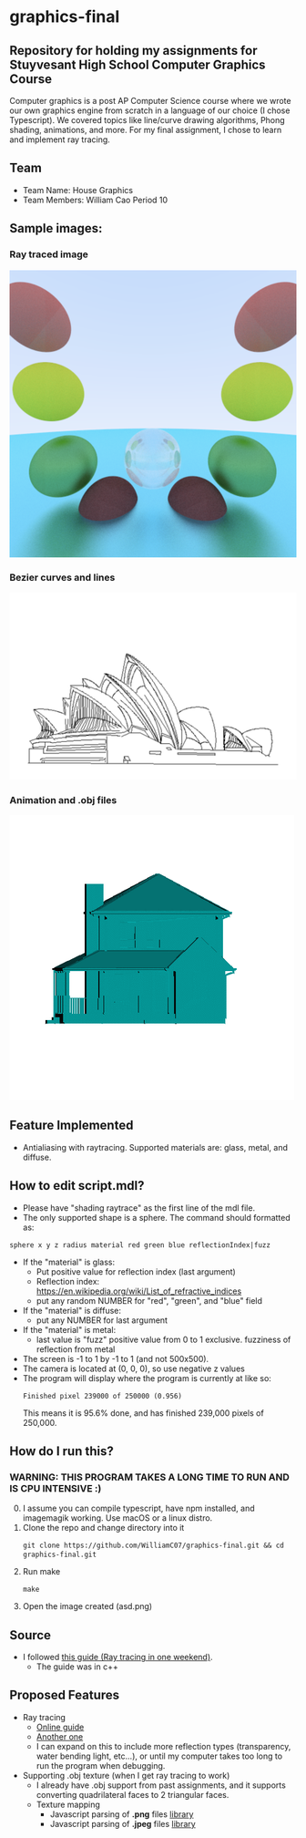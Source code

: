 # graphics-final

## Repository for holding my assignments for Stuyvesant High School Computer Graphics Course
Computer graphics is a post AP Computer Science course where we wrote our own graphics engine from scratch in a language of our choice (I chose Typescript). We covered topics like line/curve drawing algorithms, Phong shading, animations, and more. For my final assignment, I chose to learn and implement ray tracing.

## Team
- Team Name: House Graphics
- Team Members: William Cao Period 10

## Sample images:
### Ray traced image
![Ray traced image](sample/raytrace.png)
### Bezier curves and lines
![Curves and lines of the Sydney Opera House](sample/lined.png)
### Animation and .obj files
![House spinning](sample/spinning_house.gif)

## Feature Implemented
- Antialiasing with raytracing. Supported materials are: glass, metal, and diffuse.

## How to edit script.mdl?
- Please have "shading raytrace" as the first line of the mdl file.
- The only supported shape is a sphere. The command should formatted as:
```
sphere x y z radius material red green blue reflectionIndex|fuzz
```
- If the "material" is glass:
    - Put positive value for reflection index (last argument)
    - Reflection index: https://en.wikipedia.org/wiki/List_of_refractive_indices
    - put any random NUMBER for "red", "green", and "blue" field
- If the "material" is diffuse:
    - put any NUMBER for last argument
- If the "material" is metal:
    - last value is "fuzz" positive value from 0 to 1 exclusive. fuzziness of reflection from metal
- The screen is -1 to 1 by -1 to 1 (and not 500x500).
- The camera is located at (0, 0, 0), so use negative z values
- The program will display where the program is currently at like so:
    ```
    Finished pixel 239000 of 250000 (0.956)
    ```
  This means it is 95.6% done, and has finished 239,000 pixels of 250,000.

## How do I run this?
### WARNING: THIS PROGRAM TAKES A LONG TIME TO RUN AND IS CPU INTENSIVE :)
0. I assume you can compile typescript, have npm installed, and imagemagik working. Use macOS or a linux distro. 
1. Clone the repo and change directory into it
    ```
    git clone https://github.com/WilliamC07/graphics-final.git && cd graphics-final.git
    ```
2. Run make
    ```
    make
    ```
3. Open the image created (asd.png)

## Source
- I followed [this guide (Ray tracing in one weekend)](https://raytracing.github.io/books/RayTracingInOneWeekend.html).
    - The guide was in c++

## Proposed Features
- Ray tracing
    - [Online guide](https://www.scratchapixel.com/lessons/3d-basic-rendering/introduction-to-ray-tracing)
    - [Another one](https://raytracing.github.io/books/RayTracingInOneWeekend.html)
    - I can expand on this to include more reflection types (transparency, water bending light, etc...), or until
    my computer takes too long to run the program when debugging.
- Supporting .obj texture (when I get ray tracing to work)
    - I already have .obj support from past assignments, and it supports converting quadrilateral faces to 2 triangular faces.
    - Texture mapping 
        - Javascript parsing of **.png** files [library](https://www.npmjs.com/package/pngjs)
        - Javascript parsing of **.jpeg** files [library](https://www.npmjs.com/package/jpeg-js)

